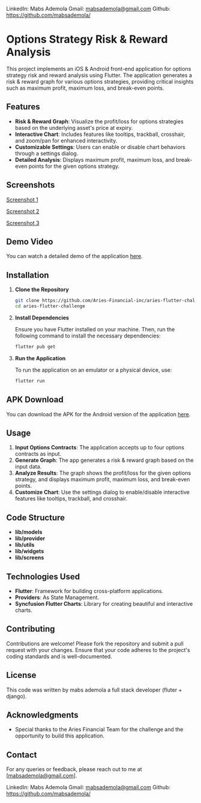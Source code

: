 LinkedIn: Mabs Ademola
Gmail: mabsademola@gmail.com
Github: https://github.com/mabsademola/


# Options Strategy Risk & Reward Analysis

This project implements an iOS & Android front-end application for options strategy risk and reward analysis using Flutter. The application generates a risk & reward graph for various options strategies, providing critical insights such as maximum profit, maximum loss, and break-even points.

## Features

- **Risk & Reward Graph**: Visualize the profit/loss for options strategies based on the underlying asset's price at expiry.
- **Interactive Chart**: Includes features like tooltips, trackball, crosshair, and zoom/pan for enhanced interactivity.
- **Customizable Settings**: Users can enable or disable chart behaviors through a settings dialog.
- **Detailed Analysis**: Displays maximum profit, maximum loss, and break-even points for the given options strategy.

## Screenshots

[Screenshot 1](assets/images/1%20(2).jpg)

[Screenshot 2](assets/images/1%20(3).jpg)

[Screenshot 3](assets/images/1%20(1).jpg)

## Demo Video

You can watch a detailed demo of the application [here](assets/record.mp4).

## Installation

1. **Clone the Repository**

    ```bash
    git clone https://github.com/Aries-Financial-inc/aries-flutter-challenge.git
    cd aries-flutter-challenge
    ```

2. **Install Dependencies**

    Ensure you have Flutter installed on your machine. Then, run the following command to install the necessary dependencies:

    ```bash
    flutter pub get
    ```

3. **Run the Application**

    To run the application on an emulator or a physical device, use:

    ```bash
    flutter run
    ```

## APK Download

You can download the APK for the Android version of the application [here](assets/demo_app.apk).

## Usage

1. **Input Options Contracts**: The application accepts up to four options contracts as input.
2. **Generate Graph**: The app generates a risk & reward graph based on the input data.
3. **Analyze Results**: The graph shows the profit/loss for the given options strategy, and displays maximum profit, maximum loss, and break-even points.
4. **Customize Chart**: Use the settings dialog to enable/disable interactive features like tooltips, trackball, and crosshair.

## Code Structure

- **lib/models**
- **lib/provider**
- **lib/utils**
- **lib/widgets**
- **lib/screens**

## Technologies Used

- **Flutter**: Framework for building cross-platform applications.
- **Providers**: As State Management.
- **Syncfusion Flutter Charts**: Library for creating beautiful and interactive charts.

## Contributing

Contributions are welcome! Please fork the repository and submit a pull request with your changes. Ensure that your code adheres to the project's coding standards and is well-documented.

## License

This code was written by mabs ademola a full stack developer (fluter + django).

## Acknowledgments

- Special thanks to the Aries Financial Team for the challenge and the opportunity to build this application.

## Contact

For any queries or feedback, please reach out to me at [mabsademola@gmail.com].

LinkedIn: Mabs Ademola
Gmail: mabsademola@gmail.com
Github: https://github.com/mabsademola/

